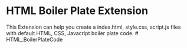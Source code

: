 # HTML Boiler Plate Extension

This Extension can help you create a index.html, style.css, script.js files with default HTML, CSS, Javacript boiler plate code.
#   H T M L _ B o i l e r P l a t e C o d e  
 